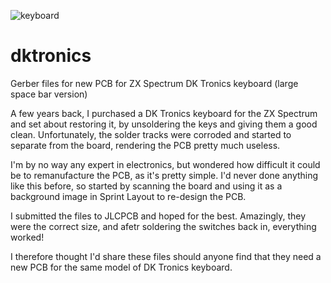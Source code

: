 ![keyboard](https://github.com/user-attachments/assets/b2f74126-607e-4071-b7e5-b3bd1fde7e81)
# dktronics
Gerber files for new PCB for ZX Spectrum DK Tronics keyboard (large space bar version)

A few years back, I purchased a DK Tronics keyboard for the ZX Spectrum and set about restoring it, by unsoldering the keys and giving them a good clean.
Unfortunately, the solder tracks were corroded and started to separate from the board, rendering the PCB pretty much useless.

I'm by no way any expert in electronics, but wondered how difficult it could be to remanufacture the PCB, as it's pretty simple. I'd never done anything like this before,
so started by scanning the board and using it as a background image in Sprint Layout to re-design the PCB.

I submitted the files to JLCPCB and hoped for the best. Amazingly, they were the correct size, and afetr soldering the switches back in, everything worked!

I therefore thought I'd share these files should anyone find that they need a new PCB for the same model of DK Tronics keyboard.
